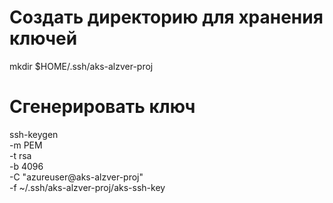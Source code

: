 # Создать директорию для хранения ключей
mkdir $HOME/.ssh/aks-alzver-proj

# Сгенерировать ключ
ssh-keygen \
    -m PEM \
    -t rsa \
    -b 4096 \
    -C "azureuser@aks-alzver-proj" \
    -f ~/.ssh/aks-alzver-proj/aks-ssh-key
